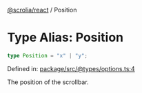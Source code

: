 [@scrolia/react](../README.md) / Position

# Type Alias: Position

```ts
type Position = "x" | "y";
```

Defined in: [package/src/@types/options.ts:4](https://github.com/scrolia/react/blob/9c5681043194149a93fdeb05f7ee147606c0baa9/package/src/@types/options.ts#L4)

The position of the scrollbar.
